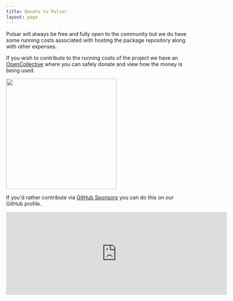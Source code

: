 ```yaml
---
title: Donate to Pulsar
layout: page
---
```


Pulsar will always be free and fully open to the community but we do have some
running costs associated with hosting the package repository along with other
expenses.

If you wish to contribute to the running costs of the project we have an
[OpenCollective](https://opencollective.com/pulsar-edit) where you can safely
donate and view how the money is being used.

<a href="https://opencollective.com/pulsar-edit/donate" target="_blank">
  <img src="https://opencollective.com/webpack/donate/button@2x.png?color=blue" width=300 />
</a>

If you'd rather contribute via [GitHub Sponsors](https://github.com/sponsors/pulsar-edit)
you can do this on our GitHub profile.

<iframe src="https://github.com/sponsors/pulsar-edit/card" title="Sponsor pulsar-edit" height="225" width="600" style="border: 0;"></iframe>
